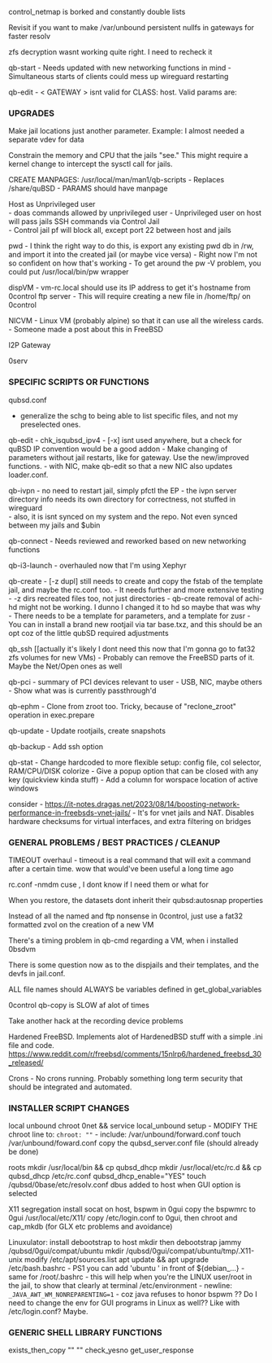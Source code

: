 

control_netmap is borked and constantly double lists

Revisit if you want to make /var/unbound persistent nullfs in gateways for faster resolv

zfs decryption wasnt working quite right. I need to recheck it

qb-start
	- Needs updated with new networking functions in mind
	- Simultaneous starts of clients could mess up wireguard restarting

qb-edit - < GATEWAY > isnt valid for CLASS: host. Valid params are:


### UPGRADES

Make jail locations just another parameter. Example: I almost needed a separate vdev for data 

Constrain the memory and CPU that the jails "see." This might require a kernel change to intercept the sysctl call for jails.

CREATE MANPAGES:  /usr/local/man/man1/qb-scripts
	- Replaces /share/quBSD
	- PARAMS should have manpage

Host as Unprivileged user     
	- doas commands allowed by unprivileged user
	- Unprivileged user on host will pass jails SSH commands via Control Jail     
	- Control jail pf will block all, except port 22 between host and jails     

pwd
	- I think the right way to do this, is export any existing pwd db in /rw, and import it into the created jail (or maybe vice versa) 
	- Right now I'm not so confident on how that's working
	- To get around the pw -V problem, you could put /usr/local/bin/pw wrapper

dispVM
	- vm-rc.local should use its IP address to get it's hostname from 0control ftp server
		- This will require creating a new file in /home/ftp/<IPaddr> on 0control

NICVM - Linux VM (probably alpine) so that it can use all the wireless cards. 
     - Someone made a post about this in FreeBSD

I2P Gateway

0serv 


### SPECIFIC SCRIPTS OR FUNCTIONS

qubsd.conf
   - generalize the schg to being able to list specific files, and not my preselected ones.

qb-edit
	- chk_isqubsd_ipv4 - [-x] isnt used anywhere, but a check for quBSD IP convention would be a good addon 
	- Make changing of parameters without jail restarts, like for gateway. Use the new/improved functions.
	- with NIC, make qb-edit so that a new NIC also updates loader.conf.

qb-ivpn
	- no need to restart jail, simply pfctl the EP 
	- the ivpn server directory info needs its own directory for correctness, not stuffed in wireguard	
	- also, it is isnt synced on my system and the repo. Not even synced between my jails and $ubin

qb-connect
	- Needs reviewed and reworked based on new networking functions

qb-i3-launch - overhauled now that I'm using Xephyr

qb-create
	- [-z dupl] still needs to create and copy the fstab of the template jail, and maybe the rc.conf too. 
	- It needs further and more extensive testing 
	- -z dirs recreated files too, not just directories
	- qb-create removal of achi-hd might not be working. I dunno I changed it to hd so maybe that was why
	- There needs to be a template for parameters, and a template for zusr
	- You can in install a brand new rootjail via tar base.txz, and this should be an opt coz of the little qubSD required adjustments 

qb_ssh [[actually it's likely I dont need this now that I'm gonna go to fat32 zfs volumes for new VMs)
	- Probably can remove the FreeBSD parts of it. Maybe the Net/Open ones as well 

qb-pci
	- summary of PCI devices relevant to user
	- USB, NIC, maybe others
	- Show what was is currently passthrough'd

qb-ephm - Clone from zroot too. Tricky, because of "reclone_zroot" operation in exec.prepare 

qb-update - Update rootjails, create snapshots

qb-backup - Add ssh option

qb-stat
	- Change hardcoded to more flexible setup: config file, col selector, RAM/CPU/DISK colorize
	- Give a popup option that can be closed with any key (quickview kinda stuff)
	- Add a column for worspace location of active windows

consider - https://it-notes.dragas.net/2023/08/14/boosting-network-performance-in-freebsds-vnet-jails/
	- It's for vnet jails and NAT. Disables hardware checksums for virtual interfaces, and extra filtering on bridges


### GENERAL PROBLEMS / BEST PRACTICES / CLEANUP

TIMEOUT overhaul - timeout is a real command that will exit a command after a certain time. wow that would've been useful a long time ago

rc.conf -nmdm cuse , I dont know if I need them or what for

When you restore, the datasets dont inherit their qubsd:autosnap properties

Instead of all the named and ftp nonsense in 0control, just use a fat32 formatted zvol on the creation of a new VM

There's a timing problem in qb-cmd regarding a VM, when i installed 0bsdvm

There is some question now as to the dispjails and their templates, and the devfs in jail.conf. 

ALL file names should ALWAYS be variables defined in get_global_variables

0control qb-copy is SLOW af alot of times

Take another hack at the recording device problems

Hardened FreeBSD. Implements alot of HardenedBSD stuff with a simple .ini file and code.
https://www.reddit.com/r/freebsd/comments/15nlrp6/hardened_freebsd_30_released/

Crons - No crons running. Probably something long term security that should be integrated and automated.


### INSTALLER SCRIPT CHANGES ###
local unbound
  chroot 0net && service local_unbound setup
    - MODIFY THE chroot line to:  `chroot: ""`
	 - include: /var/unbound/forward.conf
  touch /var/unbound/foward.conf
  copy the qubsd_server.conf file (should already be done)

roots
	mkdir /usr/local/bin && cp qubsd_dhcp
	mkdir /usr/local/etc/rc.d && cp qubsd_dhcp
	/etc/rc.conf qubsd_dhcp_enable="YES"
	touch /qubsd/0base/etc/resolv.conf
	dbus added to host when GUI option is selected 

X11 segregation
  install socat on host, bspwm in 0gui
  copy the bspwmrc to 0gui /usr/local/etc/X11/ 
  copy /etc/login.conf to 0gui, then chroot and cap_mkdb (for GLX etc problems and avoidance)

Linuxulator:
  install debootstrap to host
  mkdir then debootstrap jammy /qubsd/0gui/compat/ubuntu
  mkdir /qubsd/0gui/compat/ubuntu/tmp/.X11-unix
  modify /etc/apt/sources.list
  apt update && apt upgrade
  /etc/bash.bashrc - PS1 you can add 'ubuntu ' in front of ${debian_...}
    - same for /root/.bashrc
    - this will help when you're the LINUX user/root in the jail, to show that clearly at terminal
  /etc/environment - newline: `_JAVA_AWT_WM_NONREPARENTING=1`
    - coz java refuses to honor bspwm
  ?? Do I need to change the env for GUI programs in Linux as well?? Like with /etc/login.conf? Maybe.


### GENERIC SHELL LIBRARY FUNCTIONS
exists_then_copy "<file>" "<location>"
check_yesno
get_user_response


